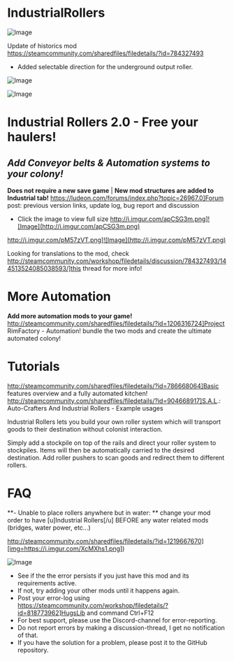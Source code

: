 # IndustrialRollers

![Image](https://i.imgur.com/buuPQel.png)

Update of historics mod
https://steamcommunity.com/sharedfiles/filedetails/?id=784327493

- Added selectable direction for the underground output roller. 

![Image](https://i.imgur.com/pufA0kM.png)

	
![Image](https://i.imgur.com/Z4GOv8H.png)

# Industrial Rollers 2.0 -  Free your haulers!

## *Add Conveyor belts &amp; Automation systems to your colony!*


**Does not require a new save game** | **New mod structures are added to Industrial tab!**
https://ludeon.com/forums/index.php?topic=26967.0]Forum post: previous version links, update log, bug report and discussion 
- Click the image to view full size
http://i.imgur.com/apCSG3m.png]![Image](http://i.imgur.com/apCSG3m.png)

http://i.imgur.com/pM57zVT.png]![Image](http://i.imgur.com/pM57zVT.png)


Looking for translations to the mod, check http://steamcommunity.com/workshop/filedetails/discussion/784327493/144513524085038593/]this thread for more info!

# More Automation

**Add more automation mods to your game!**
http://steamcommunity.com/sharedfiles/filedetails/?id=1206316724]Project RimFactory - Automation! bundle the two mods and create the ultimate automated colony!


# Tutorials

http://steamcommunity.com/sharedfiles/filedetails/?id=786668064]Basic features overview and a fully automated kitchen!
http://steamcommunity.com/sharedfiles/filedetails/?id=904668917]S.A.L.: Auto-Crafters And Industrial Rollers - Example usages

Industrial Rollers lets you build your own roller system which will transport goods to their destination without colonist interaction.

Simply add a stockpile on top of the rails and direct your roller system to stockpiles.
Items will then be automatically carried to the desired destination. 
Add roller pushers to scan goods and redirect them to different rollers. 

# FAQ

**- Unable to place rollers anywhere but in water: ** change your mod order to have [u]Industrial Rollers[/u] BEFORE any water related mods (bridges, water power, etc...)

http://steamcommunity.com/sharedfiles/filedetails/?id=1219667670][img=https://i.imgur.com/XcMXhs1.png])


![Image](https://i.imgur.com/PwoNOj4.png)



-  See if the the error persists if you just have this mod and its requirements active.
-  If not, try adding your other mods until it happens again.
-  Post your error-log using https://steamcommunity.com/workshop/filedetails/?id=818773962]HugsLib and command Ctrl+F12
-  For best support, please use the Discord-channel for error-reporting.
-  Do not report errors by making a discussion-thread, I get no notification of that.
-  If you have the solution for a problem, please post it to the GitHub repository.



